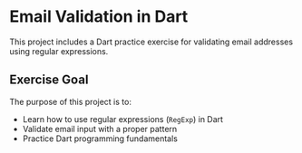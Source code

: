 # Email Validation in Dart

This project includes a Dart practice exercise for validating email addresses using regular expressions.

## Exercise Goal

The purpose of this project is to:

- Learn how to use regular expressions (`RegExp`) in Dart
- Validate email input with a proper pattern
- Practice Dart programming fundamentals
